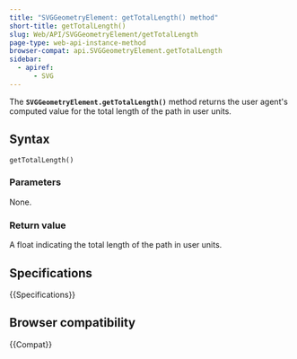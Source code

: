 ```yaml
---
title: "SVGGeometryElement: getTotalLength() method"
short-title: getTotalLength()
slug: Web/API/SVGGeometryElement/getTotalLength
page-type: web-api-instance-method
browser-compat: api.SVGGeometryElement.getTotalLength
sidebar:
  - apiref:
      - SVG
---
```


The **`SVGGeometryElement.getTotalLength()`** method returns
the user agent's computed value for the total length of the path in user units.

## Syntax

```js-nolint
getTotalLength()
```

### Parameters

None.

### Return value

A float indicating the total length of the path in user units.

## Specifications

{{Specifications}}

## Browser compatibility

{{Compat}}
